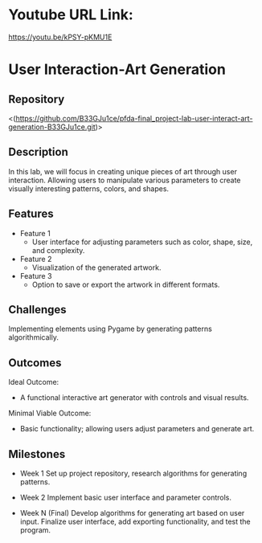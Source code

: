 # Youtube URL Link:
https://youtu.be/kPSY-pKMU1E

# User Interaction-Art Generation

## Repository
<(https://github.com/B33GJu1ce/pfda-final_project-lab-user-interact-art-generation-B33GJu1ce.git)>

## Description
In this lab, we will focus in creating unique pieces of art through user interaction. Allowing users to manipulate various parameters to create visually interesting patterns, colors, and shapes.
## Features
- Feature 1
	- User interface for adjusting parameters such as color, shape, size, and complexity.
- Feature 2
	- Visualization of the generated artwork.
- Feature 3 
	- Option to save or export the artwork in different formats.

## Challenges
Implementing elements using Pygame by generating patterns algorithmically.

## Outcomes
Ideal Outcome:
- A functional interactive art generator with controls and visual results.

Minimal Viable Outcome:
- Basic functionality; allowing users adjust parameters and generate art.

## Milestones

- Week 1
  Set up project repository, research algorithms for generating patterns.

- Week 2
  Implement basic user interface and parameter controls.

- Week N (Final)
  Develop algorithms for generating art based on user input.
  Finalize user interface, add exporting functionality, and test the program.
